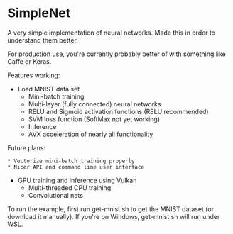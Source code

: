SimpleNet
=========

A very simple implementation of neural networks. Made this in order to understand them better.

For production use, you're currently probably better of with something like Caffe or Keras.

Features working:

  * Load MNIST data set
	* Mini-batch training
	* Multi-layer (fully connected) neural networks
	* RELU and Sigmoid activation functions (RELU recommended)
	* SVM loss function (SoftMax not yet working)
	* Inference
	* AVX acceleration of nearly all functionality

Future plans:

	* Vectorize mini-batch training properly
	* Nicer API and command line user interface
  * GPU training and inference using Vulkan
	* Multi-threaded CPU training
	* Convolutional nets

To run the example, first run get-mnist.sh to get the MNIST dataset (or download it manually). If you're on Windows, get-mnist.sh will run under WSL.
